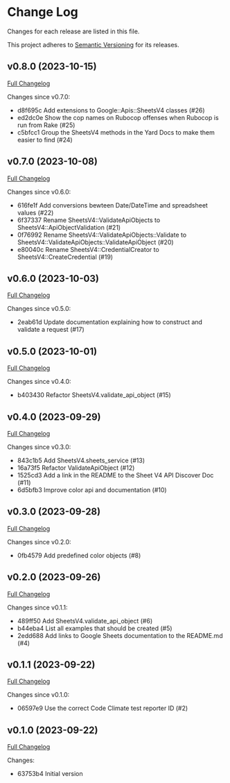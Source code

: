 # Change Log

Changes for each release are listed in this file.

This project adheres to [Semantic Versioning](https://semver.org/) for its releases.

## v0.8.0 (2023-10-15)

[Full Changelog](https://github.com/main-branch/sheets_v4/compare/v0.7.0..v0.8.0)

Changes since v0.7.0:

* d8f695c Add extensions to Google::Apis::SheetsV4 classes (#26)
* ed2dc0e Show the cop names on Rubocop offenses when Rubocop is run from Rake (#25)
* c5bfcc1 Group the SheetsV4 methods in the Yard Docs to make them easier to find (#24)

## v0.7.0 (2023-10-08)

[Full Changelog](https://github.com/main-branch/sheets_v4/compare/v0.6.0..v0.7.0)

Changes since v0.6.0:

* 616fe1f Add conversions bewteen Date/DateTime and spreadsheet values (#22)
* 6f37337 Rename SheetsV4::ValidateApiObjects to SheetsV4::ApiObjectValidation (#21)
* 0f76992 Rename SheetsV4::ValidateApiObjects::Validate to SheetsV4::ValidateApiObjects::ValidateApiObject (#20)
* e80040c Rename SheetsV4::CredentialCreator to SheetsV4::CreateCredential (#19)

## v0.6.0 (2023-10-03)

[Full Changelog](https://github.com/main-branch/sheets_v4/compare/v0.5.0..v0.6.0)

Changes since v0.5.0:

* 2eab61d Update documentation explaining how to construct and validate a request (#17)

## v0.5.0 (2023-10-01)

[Full Changelog](https://github.com/main-branch/sheets_v4/compare/v0.4.0..v0.5.0)

Changes since v0.4.0:

* b403430 Refactor SheetsV4.validate_api_object (#15)

## v0.4.0 (2023-09-29)

[Full Changelog](https://github.com/main-branch/sheets_v4/compare/v0.3.0..v0.4.0)

Changes since v0.3.0:

* 843c1b5 Add SheetsV4.sheets_service (#13)
* 16a73f5 Refactor ValidateApiObject (#12)
* 1525cd3 Add a link in the README to the Sheet V4 API Discover Doc (#11)
* 6d5bfb3 Improve color api and documentation (#10)

## v0.3.0 (2023-09-28)

[Full Changelog](https://github.com/main-branch/sheets_v4/compare/v0.2.0..v0.3.0)

Changes since v0.2.0:

* 0fb4579 Add predefined color objects (#8)

## v0.2.0 (2023-09-26)

[Full Changelog](https://github.com/main-branch/sheets_v4/compare/v0.1.1..v0.2.0)

Changes since v0.1.1:

* 489ff50 Add SheetsV4.validate_api_object (#6)
* b44eba4 List all examples that should be created (#5)
* 2edd688 Add links to Google Sheets documentation to the README.md (#4)

## v0.1.1 (2023-09-22)

[Full Changelog](https://github.com/main-branch/sheets_v4/compare/v0.1.0..v0.1.1)

Changes since v0.1.0:

* 06597e9 Use the correct Code Climate test reporter ID (#2)

## v0.1.0 (2023-09-22)

[Full Changelog](https://github.com/main-branch/sheets_v4/compare/63753b4..v0.1.0)

Changes:

* 63753b4 Initial version
